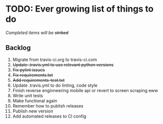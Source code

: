 # TODO: Ever growing list of things to do

_Completed items will be ~~striked~~_

## Backlog

1. Migrate from travis-ci.org to travis-ci.com
2. ~~Update .travis.yml to use relevant python versions~~
3. ~~Fix pylint issues~~
4. ~~Fix requirements.txt~~
5. ~~Add requirements-test.txt~~
6. Update .travis.yml to do linting, code style
7. Finish reverse enginneering mobile api or revert to screen scraping eww
8. Write unit tests
9. Make functional again
10. Remember how to publish releases
11. Publish new version
12. Add automated releases to CI config
